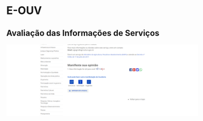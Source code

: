 # E-OUV


## Avaliação das Informações de Serviços

[![Portal de Serviços - Avaliação](./avaliacao_informacao_servico.png)](./avaliacao_informacao_servico.png)
